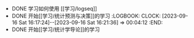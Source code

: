 - DONE 学习如何使用 [[学习/logseq]]
- DONE 开始[[学习/统计预测与决策]]的学习
  :LOGBOOK:
  CLOCK: [2023-09-16 Sat 16:17:24]--[2023-09-16 Sat 16:21:36] =>  00:04:12
  :END:
- DONE 开始[[学习/统计学导论]]的学习
